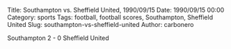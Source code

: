 Title: Southampton vs. Sheffield United, 1990/09/15
Date: 1990/09/15 00:00
Category: sports
Tags: football, football scores, Southampton, Sheffield United
Slug: southampton-vs-sheffield-united
Author: carbonero


Southampton 2 - 0 Sheffield United
